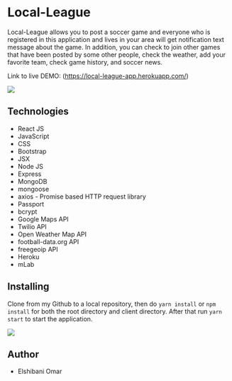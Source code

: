 # Local-League

Local-League allows you to post a soccer game and everyone who is registered in this application and lives in your area will get notification text message about the game. In addition, you can check to join other games that have been posted by some other people, check the weather, add your favorite team, check game history, and soccer news.

Link to live DEMO: (https://local-league-app.herokuapp.com/)

<img src="https://d2ffutrenqvap3.cloudfront.net/items/3F1b3S2X0q0k2b3b3o2Y/Screen%20Recording%202018-04-05%20at%2001.00%20AM.gif?v=75c7b613">

## Technologies

- React JS
- JavaScript
- CSS
- Bootstrap
- JSX
- Node JS
- Express
- MongoDB
- mongoose
- axios - Promise based HTTP request library
- Passport
- bcrypt
- Google Maps API
- Twilio API
- Open Weather Map API
- football-data.org API
- freegeoip API
- Heroku
- mLab

## Installing

Clone from my Github to a local repository, then do `yarn install` or `npm install` for both the root directory and client directory. After that run `yarn start` to start the application.

<img src="https://d2ffutrenqvap3.cloudfront.net/items/2K3y01190o180n1f2O0k/Screen%20Recording%202018-04-05%20at%2001.15%20AM.gif?v=63a211dc">


## Author
- Elshibani Omar
